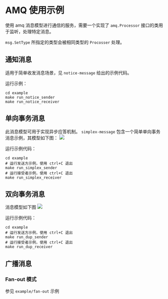 
# AMQ 使用示例

使用 amq 消息模型进行通信的服务，需要一个实现了 `amq.Processor` 接口的类用于监听，处理特定消息。

`msg.SetType` 所指定的类型会被相同类型的 `Procosser` 处理。

## 通知消息
适用于简单收发消息场景，见 `notice-message` 给出的示例代码。

运行示例：
```shell script
cd example
make run_notice_sender
make run_notice_receiver
```

## 单向事务消息
此消息模型可用于实现异步应答机制。
`simplex-message` 包含一个简单单向事务消息示例，其模型如下图：
![](https://res.pandateacher.com/LECP932N1590318769262.jpg)

运行示例代码：
```shell script
cd example
# 运行发送方示例，使用 ctrl+C 退出
make run_simplex_sender
# 运行接受者示例，使用 ctrl+C 退出
make run_simplex_receiver
```

## 双向事务消息
消息模型如下图
![](https://res.pandateacher.com/YM4CRQCT1590627850220.jpg)

运行示例代码：
```shell script
cd example
# 运行发送方示例，使用 ctrl+C 退出
make run_dup_sender
# 运行接受者示例，使用 ctrl+C 退出
make run_dup_receiver
```

## 广播消息

### Fan-out 模式

参见 `example/fan-out` 示例

